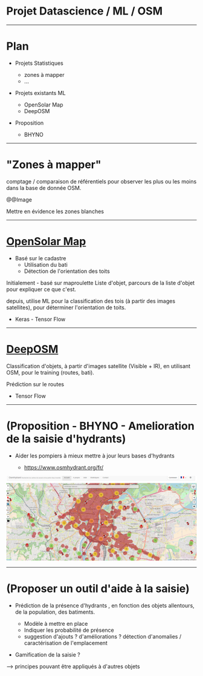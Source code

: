
# Projet Datascience / ML / OSM

---

# Plan


- Projets Statistiques
	- zones à mapper
	- ... 
	
- Projets existants ML
	- OpenSolar Map
	- DeepOSM


- Proposition
	- BHYNO

---

# "Zones à mapper"

comptage / comparaison de référentiels pour observer les plus ou les moins dans la base de donnée OSM.

@@Image

Mettre en évidence les zones blanches

---

# [OpenSolar Map](https://github.com/opensolarmap)

- Basé sur le cadastre
	- Utilisation du bati
	- Détection de l'orientation des toits

Initialement - basé sur maproulette
Liste d'objet, parcours de la liste d'objet pour expliquer ce que c'est.

depuis, utilise ML pour la classification des tois (à partir des images satellites), pour déterminer l'orientation de toits.

- Keras - Tensor Flow

---

# [DeepOSM](https://github.com/trailbehind/DeepOSM)

Classification d'objets, à partir d'images satellite (Visible + IR), en utilisant OSM, pour le training (routes, bati).

Prédiction sur le routes

- Tensor Flow


---

# (Proposition - BHYNO - Amelioration de la saisie d'hydrants)

- Aider les pompiers à mieux mettre à jour leurs bases d'hydrants

	- https://www.osmhydrant.org/fr/

![](images/openhydrant_lyon.png)

---

# (Proposer un outil d'aide à la saisie)

- Prédiction de la présence d'hydrants , en fonction des objets allentours, de la population, des batiments.
	- Modèle à mettre en place
	- Indiquer les probabilité de présence
	- suggestion d'ajouts ? d'améliorations ? détection d'anomalies / caractérisation de l'emplacement

- Gamification de la saisie ?


--> principes pouvant être appliqués à d'autres objets


